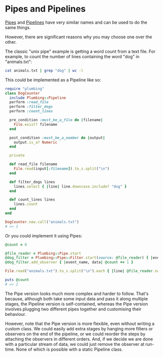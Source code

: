 # Pipes and Pipelines

[Pipes](/docs/pipes.md) and [Pipelines](/docs/pipelines.md) have very similar names and can be used to do the same things.

However, there are significant reasons why you may choose one over the other.

The classic "unix pipe" example is getting a word count from a text file.  For example, to count the number of lines containing the word "dog" in "animals.txt":
```sh
cat animals.txt | grep "dog" | wc -l
```

This could be implemented as a Pipeline like so:
```ruby
require "plumbing"
class DogCounter
  include Plumbing::Pipeline
  perform :read_file
  perform :filter_dogs
  perform :count_lines

  pre_condition :must_be_a_file do |filename|
    File.exist? filename
  end

  post_condition :must_be_a_number do |output|
    output.is_a? Numeric
  end

  private

  def read_file filename
    File.read(input[:filename]).to_s.split("\n")
  end

  def filter_dogs lines
    lines.select { |line| line.downcase.include? "dog" }
  end

  def count_lines lines
    lines.count
  end
end

DogCounter.new.call("animals.txt")
# => 2
```

Or you could implement it using Pipes:

```ruby
@count = 0

@file_reader = Plumbing::Pipe.start
@dog_filter = Plumbing::Pipe::Filter.start(source: @file_reader) { |event_name, data| data[:line].downcase.include? "dog" }
@dog_filter.add_observer { |event_name, data| @count += 1 }

File.read("animals.txt").to_s.split("\n").each { |line| @file_reader.notify "line_read_from_file", line: line }

puts @count
# => 2
```

The Pipe version looks much more complex and harder to follow.  That's because, although both take some input data and pass it along multiple stages, the Pipeline version is self-contained, whereas the Pipe version involves plugging two different pipes together and customising their behaviour.

However, note that the Pipe version is more flexible, even without writing a custom class.  We could easily add extra stages by hanging more filters or observers on the end of the pipeline, or we could reorder the steps by attaching the observers in different orders.  And, if we decide we are done with a particular stream of data, we could just remove the observer at run-time.  None of which is possible with a static Pipeline class.





